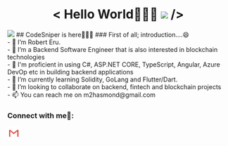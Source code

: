 <h1 align="center">< Hello World👨🏻‍💻 <img src="https://media.giphy.com/media/hvRJCLFzcasrR4ia7z/giphy.gif" width="30px"> /></h1>
<img src="https://komarev.com/ghpvc/?username=vvHacker007&color=brightgreen&label=Visits"/>
## CodeSniper is here🙋🏻‍♂️
### First of all; introduction....😄<br/>
- 👋 I’m Robert Eru.<br/>
- 👀 I’m a Backend Software Engineer that is also interested in blockchain technologies<br/>
- 👀 I'm proficient in using C#, ASP.NET CORE, TypeScript, Angular, Azure DevOp  etc in building backend applications<br/>
- 🌱 I’m currently learning Solidity, GoLang and Flutter/Dart.<br/>
- 💞️ I’m looking to collaborate on backend, fintech and  blockchain projects<br/>
- 📫 You can reach me on m2hasmond@gmail.com

<br/>

### Connect with me🚀:  
<p>
<!--   <a href="https://www.linkedin.com/in/mohammedadelabu"><img src="https://github.com/vvHacker007/vvHacker007/blob/master/Linkedin.png" height="30px" width="30px" alt="LinkedIn"></a> -->
  <a href="mailto:boyroberto2009@gmail.com?subject = Hello from your GitHub README&body = Message"><img src="https://github.com/vvHacker007/vvHacker007/blob/master/Gmail.png" height="30px" width="30px" alt="Gmail" ></a>
 </a>
</p>

